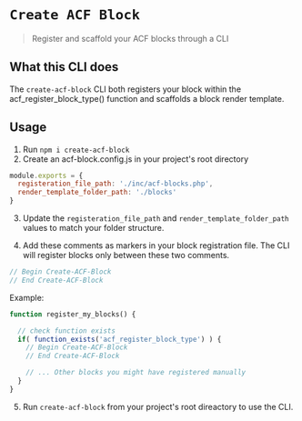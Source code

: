 # `Create ACF Block`

> Register and scaffold your ACF blocks through a CLI

## What this CLI does
The `create-acf-block` CLI both registers your block within the acf_register_block_type() function and scaffolds a block render template.

## Usage

1. Run `npm i create-acf-block`
2. Create an acf-block.config.js in your project's root directory

``` js
module.exports = {
  registeration_file_path: './inc/acf-blocks.php',
  render_template_folder_path: './blocks'
}
```

3. Update the `registeration_file_path` and `render_template_folder_path` values to match your folder structure.

4. Add these comments as markers in your block registration file. The CLI will register blocks only between these two comments.

``` php
// Begin Create-ACF-Block
// End Create-ACF-Block
```

Example:

``` php
function register_my_blocks() {

  // check function exists
  if( function_exists('acf_register_block_type') ) {
    // Begin Create-ACF-Block
    // End Create-ACF-Block

    // ... Other blocks you might have registered manually
  }
}
```

5. Run `create-acf-block` from your project's root direactory to use the CLI.